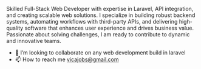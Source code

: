 Skilled Full-Stack Web Developer with expertise in Laravel, API integration, and creating scalable web solutions. 
I specialize in building robust backend systems, automating workflows with third-party APIs, and delivering high-quality software that enhances user experience and drives business value. 
Passionate about solving challenges, I am ready to contribute to dynamic and innovative teams.
- 💞️ I’m looking to collaborate on any web development build in laravel
- 📫 How to reach me vicajobs@gmail.com

<!---
vicandam/vicandam is a ✨ special ✨ repository because its `README.md` (this file) appears on your GitHub profile.
You can click the Preview link to take a look at your changes.
--->
